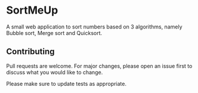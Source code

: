 # SortMeUp

A small web application to sort numbers based on 3 algorithms, namely Bubble sort, Merge sort and Quicksort.

## Contributing
Pull requests are welcome. For major changes, please open an issue first to discuss what you would like to change.

Please make sure to update tests as appropriate.
